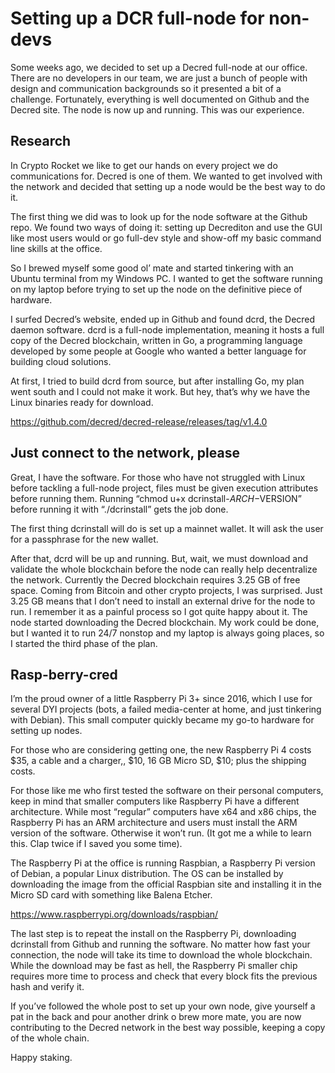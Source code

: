 # Setting up a DCR full-node for non-devs

Some weeks ago, we decided to set up a Decred full-node at our office. There are no developers in our team, we are just a bunch of people with design and communication backgrounds so it presented a bit of a challenge. Fortunately, everything is well documented on Github and the Decred site. The node is now up and running. This was our experience.

## Research

In Crypto Rocket we like to get our hands on every project we do communications for. Decred is one of them. We wanted to get involved with the network and decided that setting up a node would be the best way to do it.

The first thing we did was to look up for the node software at the Github repo. We found two ways of doing it: setting up Decrediton and use the GUI like most users would or go full-dev style and show-off my basic command line skills at the office.

So I brewed myself some good ol’ mate and started tinkering with an Ubuntu terminal from my Windows PC. I wanted to get the software running on my laptop before trying to set up the node on the definitive piece of hardware.

I surfed Decred’s website, ended up in Github and found dcrd, the Decred daemon software. dcrd is a full-node implementation, meaning it hosts a full copy of the Decred blockchain, written in Go, a programming language developed by some people at Google who wanted a better language for building cloud solutions.

At first, I tried to build dcrd from source, but after installing Go, my plan went south and I could not make it work. But hey, that’s why we have the Linux binaries ready for download.

https://github.com/decred/decred-release/releases/tag/v1.4.0

## Just connect to the network, please

Great, I have the software. For those who have not struggled with Linux before tackling a full-node project, files must be given execution attributes before running them. Running “chmod u+x dcrinstall-$ARCH-$VERSION” before running it with “./dcrinstall” gets the job done.

The first thing dcrinstall will do is set up a mainnet wallet. It will ask the user for a passphrase for the new wallet.

After that, dcrd will be up and running. But, wait, we must download and validate the whole blockchain before the node can really help decentralize the network. Currently the Decred blockchain requires 3.25 GB of free space. Coming from Bitcoin and other crypto projects, I was surprised. Just 3.25 GB means that I don’t need to install an external drive for the node to run. I remember it as a painful process so I got quite happy about it.
The node started downloading the Decred blockchain. My work could be done, but I wanted it to run 24/7 nonstop and my laptop is always going places, so I started the third phase of the plan.

## Rasp-berry-cred

I’m the proud owner of a little Raspberry Pi 3+ since 2016, which I use for several DYI projects (bots, a failed media-center at home, and just tinkering with Debian). This small computer quickly became my go-to hardware for setting up nodes.

For those who are considering getting one, the new Raspberry Pi 4 costs $35, a cable and a charger,, $10, 16 GB Micro SD, $10; plus the shipping costs.

For those like me who first tested the software on their personal computers, keep in mind that smaller computers like Raspberry Pi have a different architecture. While most “regular” computers have x64 and x86 chips, the Raspberry Pi has an ARM architecture and users must install the ARM version of the software. Otherwise it won’t run. (It got me a while to learn this. Clap twice if I saved you some time).

The Raspberry Pi at the office is running Raspbian, a Raspberry Pi version of Debian, a popular Linux distribution. The OS can be installed by downloading the image from the official Raspbian site and installing it in the Micro SD card with something like Balena Etcher.

https://www.raspberrypi.org/downloads/raspbian/

The last step is to repeat the install on the Raspberry Pi, downloading dcrinstall from Github and running the software. No matter how fast your connection, the node will take its time to download the whole blockchain. While the download may be fast as hell, the Raspberry Pi smaller chip requires more time to process and check that every block fits the previous hash and verify it.

If you’ve followed the whole post to set up your own node, give yourself a pat in the back and pour another drink o brew more mate, you are now contributing to the Decred network in the best way possible, keeping a copy of the whole chain.

Happy staking.
